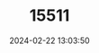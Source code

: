---
title: "15511"
category: "Ornithoptera aesacus"
draft: false
date: 2024-02-22 13:03:50
languages:
  English: ["Obi Island Birdwing"]
---